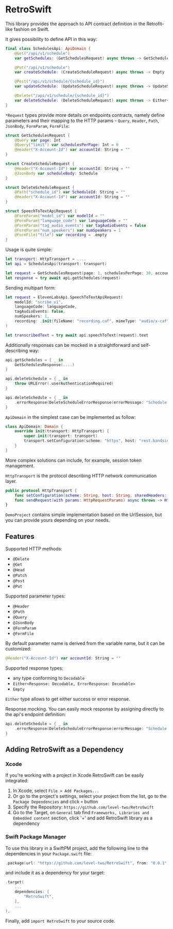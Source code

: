 # RetroSwift

This library provides the approach to API contract definition in the Retrofit-like fashion on Swift.

It gives possibility to define API in this way:

```swift
final class SchedulesApi: ApiDomain {
    @Get("/api/v1/schedule")
    var getSchedules: (GetSchedulesRequest) async throws -> GetSchedulesResponse

    @Put("/api/v1/schedule")
    var createSchedule: (CreateScheduleRequest) async throws -> Empty

    @Post("/api/v1/schedule/{schedule_id}")
    var updateSchedule: (UpdateScheduleRequest) async throws -> UpdateScheduleResponse

    @Delete("/api/v1/schedule/{schedule_id}")
    var deleteSchedule: (DeleteScheduleRequest) async throws -> Either<DeleteScheduleResponse, DeleteScheduleErrorResponse>
}
```

`*Request` types provide more details on endpoints contracts, namely define parameters and their mapping to the HTTP params - `Query`, `Header`, `Path`, `JsonBody`, `FormParam`, `FormFile`:

```swift
struct GetSchedulesRequest {
    @Query var page: Int
    @Query("limit") var schedulesPerPage: Int = 0
    @Header("X-Account-Id") var accountId: String = ""
}

struct CreateScheduleRequest {
    @Header("X-Account-Id") var accountId: String = ""
    @JsonBody var scheduleBody: Schedule
}

struct DeleteScheduleRequest {
    @Path("schedule_id") var ScheduleId: String = ""
    @Header("X-Account-Id") var accountId: String = ""
}

struct SpeechToTextApiRequest {
    @FormParam("model_id") var modelId = ""
    @FormParam("language_code") var languageCode = ""
    @FormParam("tag_audio_events") var tagAudioEvents = false
    @FormParam("num_speakers") var numSpeakers = 1
    @FormFile("file") var recording = .empty
}
```

Usage is quite simple:

```swift
let transport: HttpTransport = ....
let api = SchedulesApi(transport: transport)

let request = GetSchedulesRequest(page: 1, schedulesPerPage: 30, accountId: "acc_id")
let response = try await api.getSchedules(request)
```

Sending multipart form:

```swift
let request = ElevenLabsApi.SpeechToTextApiRequest(
    modelId: "scribe_v1",
    languageCode: languageCode,
    tagAudioEvents: false,
    numSpeakers: 1,
    recording: .init(fileName: "recording.caf", mimeType: "audio/x-caf", content: recording)
)

let transcribedText = try await api.speechToText(request).text
```

Additionally responses can be mocked in a straightforward and self-describing way:

```swift
api.getSchedules = { _ in
    GetSchedulesResponse(....)
}

api.deleteSchedule = { _ in
    throw URLError(.userAuthenticationRequired)
}

api.deleteSchedule = { _ in
    .errorResponse(DeleteScheduleErrorResponse(errorMessage: "Schedule not found"))
}
```

`ApiDomain` in the simplest case can be implemented as follow:

```swift
class ApiDomain: Domain {
    override init(transport: HttpTransport) {
        super.init(transport: transport)
        transport.setConfiguration(scheme: "https", host: "rest.bandsintown.com", sharedHeaders: nil)
    }
}
```

More complex solutions can include, for example, session token management.

`HttpTransport` is the protocol describing HTTP network communication layer. 

```swift
public protocol HttpTransport {
    func setConfiguration(scheme: String, host: String, sharedHeaders: [String: String]?)
    func sendRequest(with params: HttpRequestParams) async throws -> HttpOperationResult
}
```

`DemoProject` contains simple implementation based on the UrlSession, but you can provide yours depending on your needs.

## Features

Supported HTTP methods:
* `@Delete`
* `@Get`
* `@Head`
* `@Patch`
* `@Post`
* `@Put`

Supported parameter types:
* `@Header`
* `@Path`
* `@Query`
* `@JsonBody`
* `@FormParam`
* `@FormFile`

By default parameter name is derived from the variable name, but it can be customized:

```swift
@Header("X-Account-Id") var accountId: String = ""
``` 

Supported response types:
* any type conforming to `Decodable`
* `Either<Response: Decodable, ErrorResponse: Decodable>`
* `Empty`

`Either` type allows to get either success or error response.

Response mocking. You can easily mock response by assigning directly to the api's endpoint definition:

```swift
api.deleteSchedule = { _ in
    .errorResponse(DeleteScheduleErrorResponse(errorMessage: "Schedule not found"))
}
```

## Adding RetroSwift as a Dependency

### Xcode

If you're working with a project in Xcode RetroSwift can be easily integrated:
1. In Xcode, select `File > Add Packages...`
1. Or go to the project's settings, select your project from the list, go to the `Package Dependencies` and click `+` button
1. Specify the Repository: `https://github.com/level-two/RetroSwift`
1. Go to the Target, on `General` tab find `Frameworks, Libraries and Embedded content` section, click '+' and add RetroSwift library as a dependency 

### Swift Package Manager

To use this library in a SwiftPM project, add the following line to the dependencies in your `Package.swift` file:

```swift
.package(url: "https://github.com/level-two/RetroSwift", from: "0.0.1"),
```

and include it as a dependency for your target:

```swift
.target(
    ...
    dependencies: [
        "RetroSwift",
    ],
    ...
),
```

Finally, add `import RetroSwift` to your source code.
